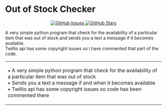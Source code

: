 # Out of Stock Checker
<p align='center'>
<a href="https://github.com/sujaysathya/out_of_stock_checker/issues">
    <img src="https://img.shields.io/github/issues/sujaysathya/out_of_stock_checker?style=flat-square" alt="GitHub Issues" >
</a>
<a href="https://github.com/sujaysathya/out_of_stock_checker/stargazers">
    <img src="https://img.shields.io/github/stars/sujaysathya/out_of_stock_checker?style=flat-square" alt="GitHub Stars" >
</a>
</p>
A very simple python program that check for the availability of a particular item that was out of stock and sends you a text a message if it becomes available.<br>
Twillio api has some copyright issues so i have commented that part of the code.
<table>
<tr>
<td>

• A very simple python program that check for the availability of a particular item that was out of stock<br>
• Sends you a text a message if and when it becomes available<br>
• Twillio api has some copyright issues so code has been commented there

</td>
</tr>
</table>
